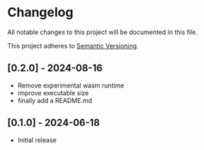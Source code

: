 # Changelog

All notable changes to this project will be documented in this file.

This project adheres to [Semantic Versioning](https://semver.org).

## [0.2.0] - 2024-08-16
- Remove experimental wasm runtime
- improve executable size
- finally add a README.md

## [0.1.0] - 2024-06-18
- Initial release